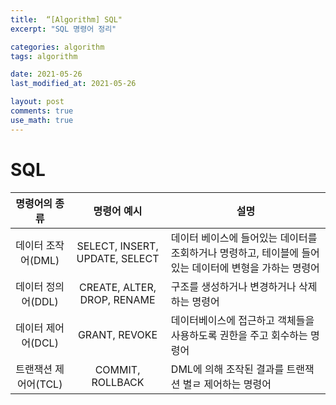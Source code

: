 ```yaml
---
title:  “[Algorithm] SQL"
excerpt: "SQL 명령어 정리"

categories: algorithm
tags: algorithm

date: 2021-05-26
last_modified_at: 2021-05-26

layout: post
comments: true
use_math: true
---
```

# SQL

| 명령어의 종류 | 명령어 예시 | 설명 |
| :------------: | :------------: | ------------ |
| 데이터 조작어(DML) | SELECT, INSERT, UPDATE, SELECT | 데이터 베이스에 들어있는 데이터를 조회하거나 명령하고, 테이블에 들어 있는 데이터에 변형을 가하는 명령어 |
| 데이터 정의어(DDL) | CREATE, ALTER, DROP, RENAME | 구조를 생성하거나 변경하거나 삭제하는 명령어 |
| 데이터 제어어(DCL) | GRANT, REVOKE | 데이터베이스에 접근하고 객체들을 사용하도록 권한을 주고 회수하는 명령어 |
| 트랜잭션 제어어(TCL) | COMMIT, ROLLBACK | DML에 의해 조작된 결과를 트랜잭션 별ㄹ 제어하는 명령어 |
